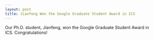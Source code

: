 ```yaml
---
layout: post
title: Jianfeng Won the Google Graduate Student Award in ICS
---
```


Our Ph.D. student, Jianfeng, won the Google Graduate Student Award in ICS. Congratulations!
